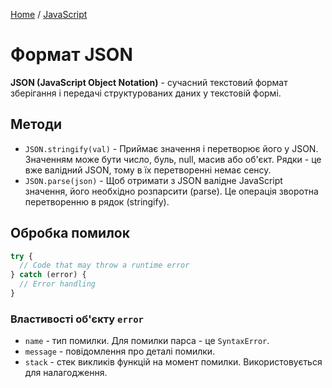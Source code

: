[Home](../README.md) / [JavaScript](./README_JS.md)

# Формат JSON

**JSON (JavaScript Object Notation)** - сучасний текстовий формат зберігання і передачі структурованих даних у текстовій формі.

## Методи

* `JSON.stringify(val)` - Приймає значення і перетворює його у JSON. Значенням може бути число, буль, null, масив або об'єкт. Рядки - це вже валідний JSON, тому в їх перетворенні немає сенсу.
* `JSON.parse(json)` - Щоб отримати з JSON валідне JavaScript значення, його необхідно розпарсити (parse). Це операція зворотна перетворенню в рядок (stringify).

## Обробка помилок

```JavaScript
try {
  // Code that may throw a runtime error
} catch (error) {
  // Error handling
}
```

### Властивості об'єкту `error`

* `name` - тип помилки. Для помилки парса - це `SyntaxError`.
* `message` - повідомлення про деталі помилки.
* `stack` - стек викликів функцій на момент помилки. Використовується для налагодження.